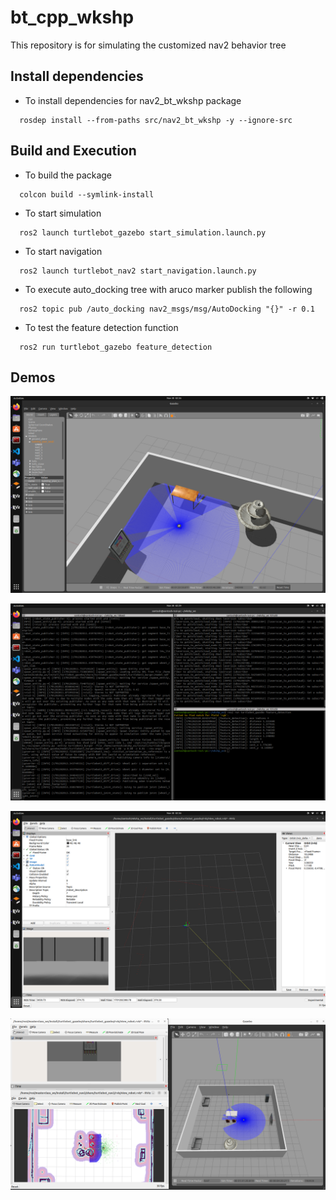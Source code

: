 # bt_cpp_wkshp
This repository is for simulating the customized nav2 behavior tree

## Install dependencies
- To install dependencies for nav2_bt_wkshp package
```
  rosdep install --from-paths src/nav2_bt_wkshp -y --ignore-src
```

## Build and Execution
- To build the package
```
  colcon build --symlink-install
```

- To start simulation
```
  ros2 launch turtlebot_gazebo start_simulation.launch.py
```

- To start navigation
```
  ros2 launch turtlebot_nav2 start_navigation.launch.py
```

- To execute auto_docking tree with aruco marker publish the following
```
  ros2 topic pub /auto_docking nav2_msgs/msg/AutoDocking "{}" -r 0.1
```

- To test the feature detection function
```
  ros2 run turtlebot_gazebo feature_detection
```

## Demos
![1](docs/4.png)

![2](docs/5.png)

![3](docs/6.png)

![3](docs/7.png)
